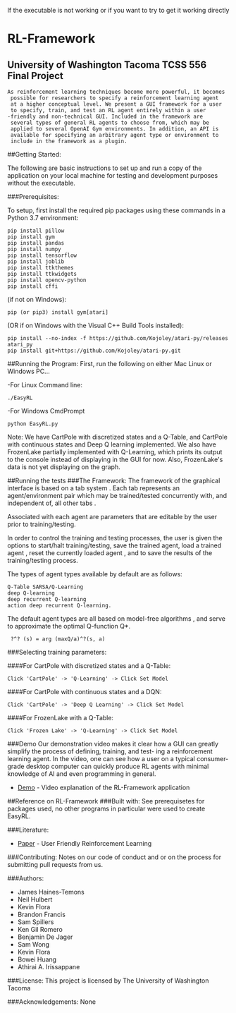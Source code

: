 If the executable is not working or if you want to try to get it working directly

# RL-Framework
University of Washington Tacoma TCSS 556 Final Project
-------------
```
As reinforcement learning techniques become more powerful, it becomes
 possible for researchers to specify a reinforcement learning agent
 at a higher conceptual level. We present a GUI framework for a user
 to specify, train, and test an RL agent entirely within a user
-friendly and non-technical GUI. Included in the framework are
 several types of general RL agents to choose from, which may be
 applied to several OpenAI Gym environments. In addition, an API is
 available for specifying an arbitrary agent type or environment to
 include in the framework as a plugin. 
```
##Getting Started:

The following are basic instructions to set up and run a copy of the
 application on your local machine for testing and development
  purposes without the executable.
  
###Prerequisites:
  
To setup, first install the required pip packages using these commands
 in a Python 3.7 environment:
```
pip install pillow
pip install gym
pip install pandas
pip install numpy
pip install tensorflow
pip install joblib
pip install ttkthemes
pip install ttkwidgets
pip install opencv-python
pip install cffi
```

(if not on Windows): 
```
pip (or pip3) install gym[atari]
```
(OR if on Windows with the Visual C++ Build Tools installed):
```
pip install --no-index -f https://github.com/Kojoley/atari-py/releases atari_py
pip install git+https://github.com/Kojoley/atari-py.git
```
##Running the Program:
First, run the following on either Mac Linux or Windows PC...

-For Linux Command line:
```
./EasyRL
```
-For Windows CmdPrompt
```
python EasyRL.py
```
Note: We have CartPole with discretized states and a Q-Table, and
 CartPole  with continuous states and Deep Q learning implemented. We
  also have FrozenLake partially implemented with Q-Learning, which
   prints its output to the console instead of displaying in the GUI
    for now. Also, FrozenLake's data is not yet displaying on the
     graph.

##Running the tests
###The Framework:
The framework of the graphical interface is based on a tab system
. Each tab represents an agent/environment pair which may be
 trained/tested concurrently with, and independent of, all other tabs
 . 
 
 Associated with each agent are parameters that are editable by the
 user prior to training/testing. 
 
 In order to control the training and testing processes, the user is
  given the options to start/halt training/testing, save the trained
   agent, load a trained agent , reset the currently loaded agent
    , and to save the results of the training/testing process.

The types of agent types available by default are as follows: 
```
Q-Table SARSA/Q-Learning
deep Q-learning
deep recurrent Q-learning
action deep recurrent Q-learning. 

```
The default agent types are all based on model-free algorithms
, and serve to approximate the optimal Q-function Q*. 
```
 ?^? (s) = arg (maxQ/a)^?(s, a)
```
###Selecting training parameters:

####For CartPole with discretized states and a Q-Table:
```
Click 'CartPole' -> 'Q-Learning' -> Click Set Model
```
####For CartPole with continuous states and a DQN:
```
Click 'CartPole' -> 'Deep Q Learning' -> Click Set Model
```
####For FrozenLake with a Q-Table:
```
Click 'Frozen Lake' -> 'Q-Learning' -> Click Set Model
```
###Demo
Our demonstration video makes it clear how a GUI can greatly simplify
 the process of defining, training, and test- ing a reinforcement
  learning agent. In the video, one can see how a user on a typical
   consumer-grade desktop computer can quickly produce RL agents with
    minimal knowledge of AI and even programming in general.

* [Demo](https://www.overleaf.com/project/5edbdec4b060950001e5e6c1
) - Video explanation of the RL-Framework application

##Reference on RL-Framework
###Built with:
See prerequisetes for packages used, no other programs in particular were used to create
EasyRL.

###Literature:
* [Paper](https://www.overleaf.com/read/vvwxqwghryqz
) - User Friendly Reinforcement Learning

###Contributing:
Notes on our code of conduct and or on the process for submitting
 pull requests from us.

###Authors:
* James Haines-Temons
* Neil Hulbert
* Kevin Flora
* Brandon Francis
* Sam Spillers
* Ken Gil Romero
* Benjamin De Jager
* Sam Wong
* Kevin Flora
* Bowei Huang
* Athirai A. Irissappane

###License:
This project is licensed by The University of Washington Tacoma

###Acknowledgements:
None

 

